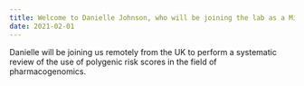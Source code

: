 ```yaml
---
title: Welcome to Danielle Johnson, who will be joining the lab as a Mitacs-Globalink UK-Canada PhD exchange student!
date: 2021-02-01
---
```


Danielle will be joining us remotely from the UK to perform a systematic review of the use of polygenic risk scores in the field of pharmacogenomics.

<!--more-->

